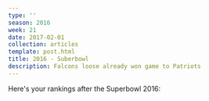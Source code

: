 ```yaml
---
type: ''
season: 2016
week: 21
date: 2017-02-01
collection: articles
template: post.html
title: 2016 - Suberbowl
description: Falcons loose already won game to Patriots
---
```


Here's your rankings after the Superbowl 2016:

